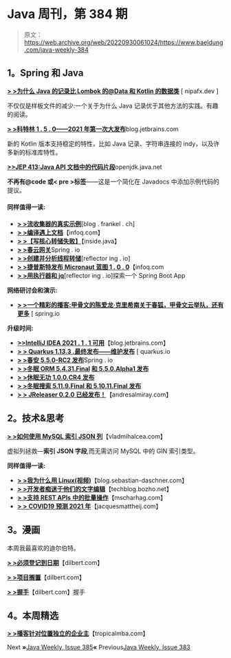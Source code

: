 # Java 周刊，第 384 期

> 原文：<https://web.archive.org/web/20220930061024/https://www.baeldung.com/java-weekly-384>

## 1。Spring 和 Java

[**> >为什么 Java 的记录比 Lombok 的@Data 和 Kotlin 的数据类**](https://web.archive.org/web/20220628153004/https://nipafx.dev/java-record-semantics/) [ nipafx.dev ]

不仅仅是样板文件的减少:一个关于为什么 Java 记录优于其他方法的实践。有趣的阅读。

[**> >科特林 1 . 5 . 0——2021 年第一次大发布**](https://web.archive.org/web/20220628153004/https://blog.jetbrains.com/kotlin/2021/05/kotlin-1-5-0-released/)blog.jetbrains.com

新的 Kotlin 版本支持稳定的特性，比如 Java 记录、字符串连接的 indy，以及许多新的标准库特性。

[**>>JEP 413:Java API 文档中的代码片段**](https://web.archive.org/web/20220628153004/https://openjdk.java.net/jeps/413)openjdk.java.net

**不再有@code 或< pre >标签**——这是一个简化在 Javadocs 中添加示例代码的提议。

#### 同样值得一读:

*   [**> >流收集器的真实示例**](https://web.archive.org/web/20220628153004/https://blog.frankel.ch/real-world-stream-collector/)[blog . frankel . ch]
*   [**> >编译遇上文档**](https://web.archive.org/web/20220628153004/https://www.infoq.com/news/2021/05/compilation-documentation/)【infoq.com】
*   [**> >【写核心转储失败】**](https://web.archive.org/web/20220628153004/https://inside.java/2021/04/30/failed-writing-core-dump/)【inside.java】
*   [**> >春云网关**](https://web.archive.org/web/20220628153004/https://spring.io/blog/2021/05/04/spring-cloud-gateway-for-kubernetes)Spring . io
*   [**> >创建并分析线程转储**](https://web.archive.org/web/20220628153004/https://reflectoring.io/analyzing-thread-dumps/)[reflector ing . io]
*   [**> >捷普斯特发布 Micronaut 蓝图 1 . 0 . 0**](https://web.archive.org/web/20220628153004/https://www.infoq.com/news/2021/05/jhipster-micronaut-blueprint)【infoq.com
*   [**> >用执行器和 jq**](https://web.archive.org/web/20220628153004/https://reflectoring.io/exploring-a-spring-boot-app-with-actuator-and-jq/)[reflector ing . io]探索一个 Spring Boot App

**网络研讨会和演示:**

*   [**> >一个精彩的播客:甲骨文的陈爱龙·克里希南关于春狐，甲骨文云举队，还有更多**](https://web.archive.org/web/20220628153004/https://spring.io/blog/2021/04/29/a-bootiful-podcast-oracle-s-dilip-krishnan-about-spring-fox-the-oracle-cloud-lift-team-and-more) [ spring.io

**升级时间:**

*   [**>>IntelliJ IDEA 2021 . 1 . 1 可用**](https://web.archive.org/web/20220628153004/https://blog.jetbrains.com/idea/2021/04/intellij-idea-2021-1-1/)【blog.jetbrains.com】
*   [**> > Quarkus 1.13.3 .最终发布——维护发布**](https://web.archive.org/web/20220628153004/https://quarkus.io/blog/quarkus-1-13-3-final-released/) [ quarkus.io
*   [**> >春安 5.5.0-RC2 发布**](https://web.archive.org/web/20220628153004/https://spring.io/blog/2021/05/03/spring-security-5-5-0-rc2-released)Spring . io
*   **[> >冬眠 ORM 5.4.31.Final](https://web.archive.org/web/20220628153004/https://in.relation.to/2021/04/30/hibernate-orm-5431-final-release/) [和 5.5.0.Alpha1 发布](https://web.archive.org/web/20220628153004/https://in.relation.to/2021/04/30/hibernate-orm-550-alpha1-release/)**
*   [**> >休眠无功 1.0.0.CR4 发布**](https://web.archive.org/web/20220628153004/https://in.relation.to/2021/04/30/hibernate-reactive-1_0_0_CR4/)
*   [**> >冬眠搜索 5.11.9.Final 和 5.10.11.Final 发布**](https://web.archive.org/web/20220628153004/https://in.relation.to/2021/05/06/hibernate-search-5-11-9-and-5-10-11/)
*   [**> > JReleaser 0.2.0 已经发布！**](https://web.archive.org/web/20220628153004/https://andresalmiray.com/jreleaser-0-2-0-has-been-released/)【andresalmiray.com】

## 2。技术&思考

[**> >如何使用 MySQL 索引 JSON 列**](https://web.archive.org/web/20220628153004/https://vladmihalcea.com/index-json-columns-mysql/)【vladmihalcea.com】

虚拟列拯救—**索引 JSON 字段**,而无需访问 MySQL 中的 GIN 索引类型。

**同样值得一读:**

*   [**> >我为什么用 Linux(视频)**](https://web.archive.org/web/20220628153004/https://blog.sebastian-daschner.com/entries/why-im-using-linux)【blog.sebastian-daschner.com】
*   [**> >开发者痴迷于他们的文字编辑**](https://web.archive.org/web/20220628153004/https://techblog.bozho.net/developers-are-obsessed-with-their-text-editors/)【techblog.bozho.net】
*   [**> >支持 REST APIs 中的批量操作**](https://web.archive.org/web/20220628153004/https://www.mscharhag.com/api-design/bulk-and-batch-operations)【mscharhag.com】
*   [**> > COVID19 预测 2021 年**](https://web.archive.org/web/20220628153004/https://jacquesmattheij.com/covid19-predictions-for-2021/)【jacquesmattheij.com】

## 3。漫画

本周我最喜欢的迪尔伯特。

[**> >必须登记到日期**](https://web.archive.org/web/20220628153004/https://dilbert.com/strip/2021-05-01)【dilbert.com】

[**> >项目搁置**](https://web.archive.org/web/20220628153004/https://dilbert.com/strip/2021-04-30)【dilbert.com】

[**> >握手**](https://web.archive.org/web/20220628153004/https://dilbert.com/strip/2021-04-29)【dilbert.com】握手

## 4。本周精选

**[> >播客针对位置独立的企业主](https://web.archive.org/web/20220628153004/https://www.tropicalmba.com/podcasts/)**【tropicalmba.com】

Next **»**[Java Weekly, Issue 385](/web/20220628153004/https://www.baeldung.com/java-weekly-385)**«** Previous[Java Weekly, Issue 383](/web/20220628153004/https://www.baeldung.com/java-weekly-383)